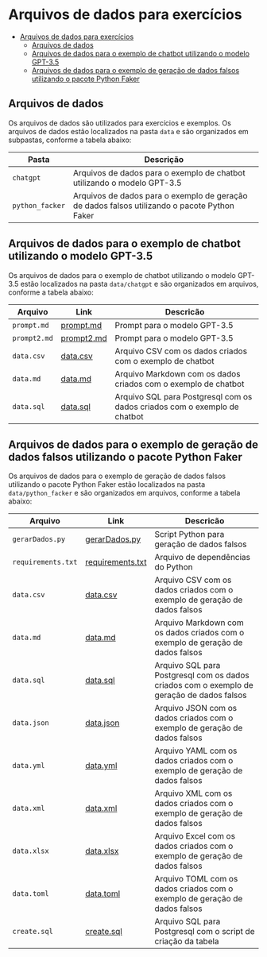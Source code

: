 # Arquivos de dados para exercícios

- [Arquivos de dados para exercícios](#arquivos-de-dados-para-exercícios)
  - [Arquivos de dados](#arquivos-de-dados)
  - [Arquivos de dados para o exemplo de chatbot utilizando o modelo GPT-3.5](#arquivos-de-dados-para-o-exemplo-de-chatbot-utilizando-o-modelo-gpt-35)
  - [Arquivos de dados para o exemplo de geração de dados falsos utilizando o pacote Python Faker](#arquivos-de-dados-para-o-exemplo-de-geração-de-dados-falsos-utilizando-o-pacote-python-faker)

## Arquivos de dados

Os arquivos de dados são utilizados para exercícios e exemplos. Os arquivos de dados estão localizados na pasta `data` e são organizados em subpastas, conforme a tabela abaixo:

| Pasta | Descrição |
| ----- | --------- |
| `chatgpt` | Arquivos de dados para o exemplo de chatbot utilizando o modelo GPT-3.5 |
| `python_facker` | Arquivos de dados para o exemplo de geração de dados falsos utilizando o pacote Python Faker |

## Arquivos de dados para o exemplo de chatbot utilizando o modelo GPT-3.5

Os arquivos de dados para o exemplo de chatbot utilizando o modelo GPT-3.5 estão localizados na pasta `data/chatgpt` e são organizados em arquivos, conforme a tabela abaixo:

| Arquivo | Link | Descricão |
| ------- | --------- | --------- |
| `prompt.md` | [prompt.md](chatgpt/prompt.md) | Prompt para o modelo GPT-3.5 |
| `prompt2.md` | [prompt2.md](chatgpt/prompt2.md) | Prompt para o modelo GPT-3.5 |	
| `data.csv` | [data.csv](chatgpt/data.csv) | Arquivo CSV com os dados criados com o exemplo de chatbot |
| `data.md` | [data.md](chatgpt/data.md) | Arquivo Markdown com os dados criados com o exemplo de chatbot |
| `data.sql` | [data.sql](chatgpt/data.sql) | Arquivo SQL para Postgresql com os dados criados com o exemplo de chatbot |

## Arquivos de dados para o exemplo de geração de dados falsos utilizando o pacote Python Faker

Os arquivos de dados para o exemplo de geração de dados falsos utilizando o pacote Python Faker estão localizados na pasta `data/python_facker` e são organizados em arquivos, conforme a tabela abaixo:

| Arquivo | Link | Descricão |
| ------- | --------- | --------- |
| `gerarDados.py` | [gerarDados.py](python_faker/gerarDados.py) | Script Python para geração de dados falsos |[label](python_facker/gerarDados.py)
| `requirements.txt` | [requirements.txt](python_faker/requirements.txt) | Arquivo de dependências do Python |
| `data.csv` | [data.csv](python_faker/data.csv) | Arquivo CSV com os dados criados com o exemplo de geração de dados falsos |
| `data.md` | [data.md](python_faker/data.md) | Arquivo Markdown com os dados criados com o exemplo de geração de dados falsos |
| `data.sql` | [data.sql](python_faker/data.sql) | Arquivo SQL para Postgresql com os dados criados com o exemplo de geração de dados falsos |
| `data.json` | [data.json](python_faker/data.json) | Arquivo JSON com os dados criados com o exemplo de geração de dados falsos |
| `data.yml` | [data.yml](python_faker/data.yml) | Arquivo YAML com os dados criados com o exemplo de geração de dados falsos |
| `data.xml` | [data.xml](python_faker/data.xml) | Arquivo XML com os dados criados com o exemplo de geração de dados falsos |
| `data.xlsx` | [data.xlsx](python_faker/data.xlsx) | Arquivo Excel com os dados criados com o exemplo de geração de dados falsos |
| `data.toml` | [data.toml](python_faker/data.toml) | Arquivo TOML com os dados criados com o exemplo de geração de dados falsos |
| `create.sql` | [create.sql](python_faker/create.sql) | Arquivo SQL para Postgresql com o script de criação da tabela |

